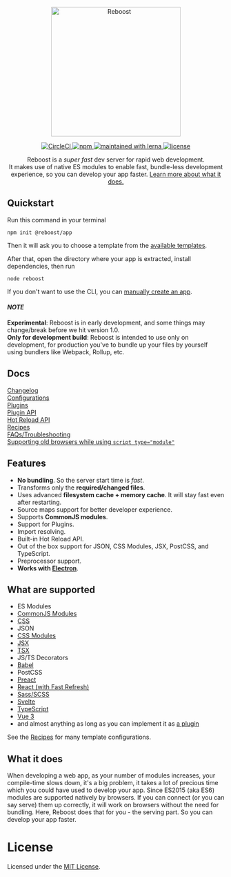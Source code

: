 <p align="center">
  <img
    src="https://user-images.githubusercontent.com/44255990/87241868-d941a680-c444-11ea-8dbb-8abc674f3911.png"
    alt="Reboost"
    width="300">
</p>

<p align="center">
  <a href="https://circleci.com/gh/sarsamurmu/reboost">
    <img alt="CircleCI" src="https://circleci.com/gh/sarsamurmu/reboost.svg?style=svg">
  </a>
  <a href="https://www.npmjs.com/package/reboost">
    <img alt="npm" src="https://img.shields.io/npm/v/reboost?style=flat-square">
  </a>
  <a href="https://lerna.js.org">
    <img alt="maintained with lerna" src="https://img.shields.io/badge/maintained%20with-lerna-cc00ff?style=flat-square">
  </a>
  <a href="https://github.com/sarsamurmu/reboost/blob/primary/LICENSE">
    <img alt="license" src="https://img.shields.io/npm/l/reboost?style=flat-square">
  </a>
</p>

<p align="center">Reboost is a <i>super fast</i> dev server for rapid web development.
<br>It makes use of native ES modules to enable fast, bundle-less development experience, so you can develop your app faster.
<a href="#what-it-does">Learn more about what it does.</a></p>

## Quickstart
Run this command in your terminal
```shell
npm init @reboost/app
```
Then it will ask you to choose a template from the
[available templates](/packages/create-app/README.md#available-templates).

After that, open the directory where your app is extracted, install dependencies,
then run
```shell
node reboost
```

If you don't want to use the CLI, you can [manually create an app](/docs/manually-creating-an-app.md).

#### *NOTE*
**Experimental**: Reboost is in early development, and some things may change/break before we hit version 1.0.\
**Only for development build**: Reboost is intended to use only on development, for production you've to
bundle up your files by yourself using bundlers like Webpack, Rollup, etc.

## Docs
[Changelog](CHANGELOG.md)\
[Configurations](/docs/configurations.md)\
[Plugins](/docs/plugins.md)\
[Plugin API](/docs/plugin-api.md)\
[Hot Reload API](/docs/hot-reload-api.md)\
[Recipes](/docs/recipes.md)\
[FAQs/Troubleshooting](/docs/faqs-and-troubleshooting.md)\
[Supporting old browsers while using `script type="module"`](/docs/supporting-old-browsers.md)

## Features
- **No bundling**. So the server start time is *fast*.
- Transforms only the **required/changed files**.
- Uses advanced **filesystem cache + memory cache**. It will stay fast even after restarting.
- Source maps support for better developer experience.
- Supports **CommonJS modules**.
- Support for Plugins.
- Import resolving.
- Built-in Hot Reload API.
- Out of the box support for JSON, CSS Modules, JSX, PostCSS, and TypeScript.
- Preprocessor support.
- **Works with [Electron](https://www.electronjs.org/)**.

## What are supported
- ES Modules
- [CommonJS Modules](/docs/recipes.md#commonjs-modules)
- [CSS](/docs/recipes.md#css-and-css-modules)
- JSON
- [CSS Modules](/docs/recipes.md#css-and-css-modules)
- [JSX](/docs/recipes.md#jsx)
- [TSX](/docs/recipes.md#tsx)
- JS/TS Decorators
- [Babel](/docs/recipes.md#babel)
- PostCSS
- [Preact](/docs/recipes.md#preact)
- [React (with Fast Refresh)](/docs/recipes.md#react-with-fast-refresh)
- [Sass/SCSS](/docs/recipes.md#sass-or-scss)
- [Svelte](/docs/recipes.md#svelte)
- [TypeScript](/docs/recipes.md#typescript)
- [Vue 3](/docs/recipes.md#vue-3)
- and almost anything as long as you can implement it as [a plugin](/docs/plugin-api.md)

See the [Recipes](/docs/recipes.md) for many template configurations.

## What it does
When developing a web app, as your number of modules increases,
your compile-time slows down, it's a big problem, it takes a lot of precious
time which you could have used to develop your app. Since ES2015 (aka ES6) modules
are supported natively by browsers. If you can connect (or you can say serve) them
up correctly, it will work on browsers without the need for bundling. Here, Reboost
does that for you - the serving part. So you can develop your app faster.

<!-- Reboost is highly inspired by these awesome projects - [Vite](https://github.com/vitejs/vite),
[Snowpack](https://github.com/pikapkg/snowpack), [esbuild](https://github.com/evanw/esbuild). -->

# License
Licensed under the [MIT License](/LICENSE).
